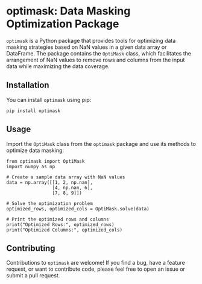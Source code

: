 # optimask: Data Masking Optimization Package

`optimask` is a Python package that provides tools for optimizing data masking strategies based on NaN values in a given data array or DataFrame. The package contains the `OptiMask` class, which facilitates the arrangement of NaN values to remove rows and columns from the input data while maximizing the data coverage.

## Installation

You can install `optimask` using pip:

```
pip install optimask
```

## Usage

Import the `OptiMask` class from the `optimask` package and use its methods to optimize data masking:

```
from optimask import OptiMask
import numpy as np

# Create a sample data array with NaN values
data = np.array([[1, 2, np.nan],
                 [4, np.nan, 6],
                 [7, 8, 9]])

# Solve the optimization problem
optimized_rows, optimized_cols = OptiMask.solve(data)

# Print the optimized rows and columns
print("Optimized Rows:", optimized_rows)
print("Optimized Columns:", optimized_cols)
```

## Contributing

Contributions to `optimask` are welcome! If you find a bug, have a feature request, or want to contribute code, please feel free to open an issue or submit a pull request.
